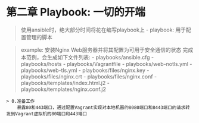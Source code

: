 # 第二章 Playbook: 一切的开端

> 使用ansible时，绝大部分时间将花在编写playbook上
    - playbook:  用于配置管理的脚本

> example: 安装Nginx Web服务器并将其配置为可用于安全通信的状态
    完成本范例，会生成如下文件列表:
    - playbooks/ansible.cfg
    - playbooks/hosts
    - playbooks/Vagrantfile
    - playbooks/web-notls.yml
    - playbooks/web-tls.yml
    - playbooks/files/nginx.key
    - playbooks/files/nginx.crt
    - playbooks/files/nginx.conf
    - playbooks/templates/index.html.j2
    - playbooks/templates/nginx.conf.j2

    > 0.准备工作
        暴露80和443端口，通过配置Vagrant实现对本地机器的8080端口和8443端口的请求转发到Vagrant虚拟机的80端口和443端口
